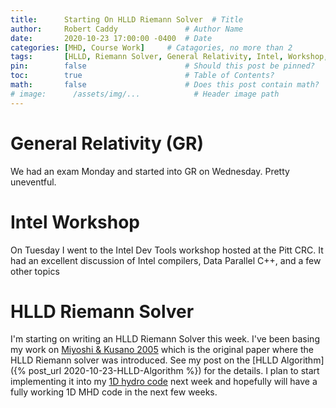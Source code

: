 ```yaml
---
title:      Starting On HLLD Riemann Solver  # Title
author:     Robert Caddy               # Author Name
date:       2020-10-23 17:00:00 -0400  # Date
categories: [MHD, Course Work]     # Catagories, no more than 2
tags:       [HLLD, Riemann Solver, General Relativity, Intel, Workshop, Dev tools]                     # Tags, any number
pin:        false                      # Should this post be pinned?
toc:        true                       # Table of Contents?
math:       false                      # Does this post contain math?
# image:      /assets/img/...            # Header image path
---
```


# General Relativity (GR)
We had an exam Monday and started into GR on Wednesday. Pretty uneventful.

# Intel Workshop
On Tuesday I went to the Intel Dev Tools workshop hosted at the Pitt CRC. It had
an excellent discussion of Intel compilers, Data Parallel C++, and a few other
topics

# HLLD Riemann Solver
I'm starting on writing an HLLD Riemann Solver this week. I've been basing my
work on [Miyoshi & Kusano
2005](https://www.sciencedirect.com/science/article/pii/S0021999105001142?via%3Dihub)
which is the original paper where the HLLD Riemann solver was introduced. See my
post on the [HLLD Algorithm]({% post_url 2020-10-23-HLLD-Algorithm
%}) for the details. I plan to start implementing it into my [1D hydro
code](https://github.com/bcaddy/hydro-sandbox) next week and hopefully will have
a fully working 1D MHD code in the next few weeks.